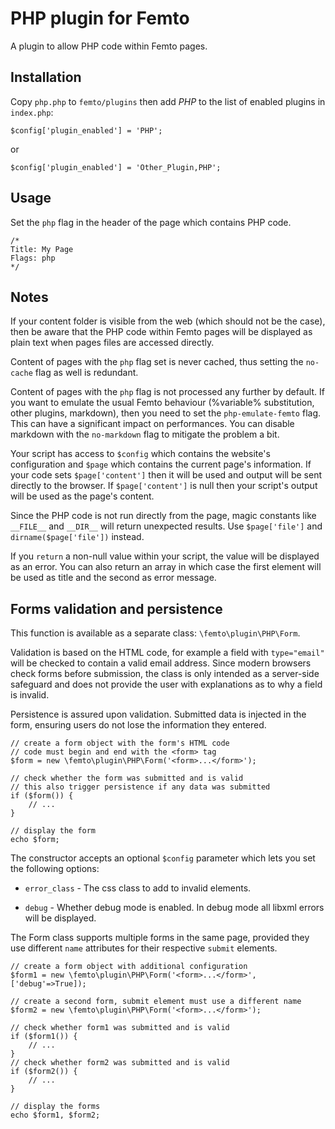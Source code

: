 PHP plugin for Femto
====================

A plugin to allow PHP code within Femto pages.

Installation
------------
Copy `php.php` to `femto/plugins` then add _PHP_ to the list of enabled plugins
in `index.php`:

    $config['plugin_enabled'] = 'PHP';

or

    $config['plugin_enabled'] = 'Other_Plugin,PHP';

Usage
-----
Set the `php` flag in the header of the page which contains PHP code.

    /*
    Title: My Page
    Flags: php
    */

Notes
-----
If your content folder is visible from the web (which should not be the case), 
then be aware that the PHP code within Femto pages will be displayed as plain 
text when pages files are accessed directly.

Content of pages with the `php` flag set is never cached, thus setting the 
`no-cache` flag as well is redundant.

Content of pages with the `php` flag is not processed any further by default. If 
you want to emulate the usual Femto behaviour (%variable% substitution, other 
plugins, markdown), then you need to set the `php-emulate-femto` flag. This can
have a significant impact on performances. You can disable markdown with the 
`no-markdown` flag to mitigate the problem a bit.

Your script has access to `$config` which contains the website's configuration
and `$page` which contains the current page's information. If your code sets
`$page['content']` then it will be used and output will be sent directly to the
browser. If `$page['content']` is null then your script's output will be used as
the page's content.

Since the PHP code is not run directly from the page, magic constants like
`__FILE__` and `__DIR__` will return unexpected results. Use `$page['file']` and
`dirname($page['file'])` instead.

If you `return` a non-null value within your script, the value will be displayed
as an error. You can also return an array in which case the first element will 
be used as title and the second as error message.

Forms validation and persistence
--------------------------------
This function is available as a separate class: `\femto\plugin\PHP\Form`.

Validation is based on the HTML code, for example a field with `type="email"`
will be checked to contain a valid email address. Since modern browsers check 
forms before submission, the class is only intended as a server-side safeguard 
and does not provide the user with explanations as to why a field is invalid.

Persistence is assured upon validation. Submitted data is injected in the form,
ensuring users do not lose the information they entered.

    // create a form object with the form's HTML code
    // code must begin and end with the <form> tag
    $form = new \femto\plugin\PHP\Form('<form>...</form>');

    // check whether the form was submitted and is valid
    // this also trigger persistence if any data was submitted
    if ($form()) {
        // ...
    }

    // display the form
    echo $form;

The constructor accepts an optional `$config` parameter which lets you set the
following options:

* `error_class` - The css class to add to invalid elements.

* `debug` - Whether debug mode is enabled. In debug mode all libxml errors will
be displayed.

The Form class supports multiple forms in the same page, provided they use
different `name` attributes for their respective `submit` elements.

    // create a form object with additional configuration
    $form1 = new \femto\plugin\PHP\Form('<form>...</form>', ['debug'=>True]);

    // create a second form, submit element must use a different name
    $form2 = new \femto\plugin\PHP\Form('<form>...</form>');

    // check whether form1 was submitted and is valid
    if ($form1()) {
        // ...
    }
    // check whether form2 was submitted and is valid
    if ($form2()) {
        // ...
    }

    // display the forms
    echo $form1, $form2;
